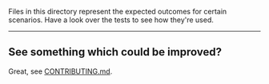 Files in this directory represent the expected outcomes for certain scenarios. Have a look over the tests to see how they're used.

---

## See something which could be improved?

Great, see [CONTRIBUTING.md](../../../CONTRIBUTING.md).